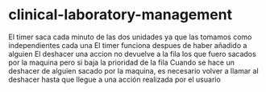 # clinical-laboratory-management
El timer saca cada minuto de las dos unidades ya que las tomamos como independientes cada una
El timer funciona despues de haber añadido a alguien
El deshacer una accion no devuelve a la fila los que fuero sacados por la maquina pero si baja la prioridad de la fila 
Cuando se hace un deshacer de alguien sacado por la maquina, es necesario volver a llamar al deshacer hasta que llegue a una acción realizada por el usuario
